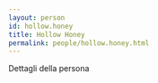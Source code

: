 ```yaml
---
layout: person
id: hollow.honey
title: Hollow Honey
permalink: people/hollow.honey.html
---
```


Dettagli della persona